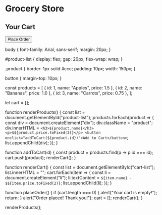 <!DOCTYPE html>
<html lang="en">
<head>
  <meta charset="UTF-8" />
  <meta name="viewport" content="width=device-width, initial-scale=1.0"/>
  <title>Simple Grocery App</title>
  <link rel="stylesheet" href="style.css" />
</head>
<body>
  <h1>Grocery Store</h1>
  <div id="product-list"></div>
  <h2>Your Cart</h2>
  <ul id="cart-list"></ul>
  <button onclick="placeOrder()">Place Order</button>

  <script src="script.js"></script>
</body>
</html>

body {
  font-family: Arial, sans-serif;
  margin: 20px;
}

#product-list {
  display: flex;
  gap: 20px;
  flex-wrap: wrap;
}

.product {
  border: 1px solid #ccc;
  padding: 10px;
  width: 150px;
}

button {
  margin-top: 10px;
}


const products = [
  { id: 1, name: "Apples", price: 1.5 },
  { id: 2, name: "Bananas", price: 1.0 },
  { id: 3, name: "Carrots", price: 0.75 },
];

let cart = [];

function renderProducts() {
  const list = document.getElementById("product-list");
  products.forEach(product => {
    const div = document.createElement("div");
    div.className = "product";
    div.innerHTML = `
      <h3>${product.name}</h3>
      <p>$${product.price.toFixed(2)}</p>
      <button onclick="addToCart(${product.id})">Add to Cart</button>
    `;
    list.appendChild(div);
  });
}

function addToCart(id) {
  const product = products.find(p => p.id === id);
  cart.push(product);
  renderCart();
}

function renderCart() {
  const list = document.getElementById("cart-list");
  list.innerHTML = "";
  cart.forEach(item => {
    const li = document.createElement("li");
    li.textContent = `${item.name} - $${item.price.toFixed(2)}`;
    list.appendChild(li);
  });
}

function placeOrder() {
  if (cart.length === 0) {
    alert("Your cart is empty!");
    return;
  }
  alert("Order placed! Thank you!");
  cart = [];
  renderCart();
}

renderProducts();
